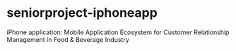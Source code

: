 seniorproject-iphoneapp
=======================

iPhone application: Mobile Application Ecosystem for Customer Relationship Management in Food & Beverage Industry
